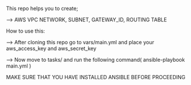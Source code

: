 This repo helps you to create;

--> AWS VPC NETWORK, SUBNET, GATEWAY_ID, ROUTING TABLE

How to use this:

--> After cloning this repo go to vars/main.yml and place your aws_access_key and aws_secret_key

--> Now move to tasks/ and run the following command( ansible-playbook main.yml )

MAKE SURE THAT YOU HAVE INSTALLED ANSIBLE BEFORE PROCEEDING
